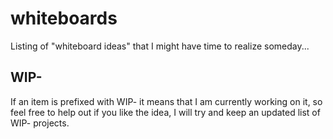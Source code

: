 # whiteboards
Listing of "whiteboard ideas" that I might have time to realize someday...

## WIP-
If an item is prefixed with WIP- it means that I am currently working on it, so feel free to help out if you like the idea, I will try and keep an updated list of WIP- projects.
